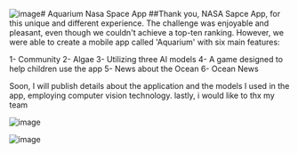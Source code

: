 ![image](https://github.com/mohamedmbrouk/Aquarium-App/assets/86850441/82f183fe-37b3-4ca9-9af6-e9138e44c0e6)# Aquarium
Nasa Space App
##Thank you, NASA Sapce App, for this unique and different experience.
The challenge was enjoyable and pleasant, even though we couldn't achieve a top-ten ranking. However, we were able to create a mobile app called 'Aquarium' with six main features:

1- Community
2- Algae
3- Utilizing three AI models
4- A game designed to help children use the app
5- News about the Ocean
6- Ocean News

Soon, I will publish details about the application and the models I used in the app, employing computer vision technology. 
lastly, i would like to thx my team

![image](https://github.com/mohamedmbrouk/Aquarium-App/assets/86850441/8392ab39-b169-412d-941b-ff7a5a9bf64e)

![image](https://github.com/mohamedmbrouk/Aquarium-App/assets/86850441/e66d4842-0241-432c-acc2-48e1093d1671)

